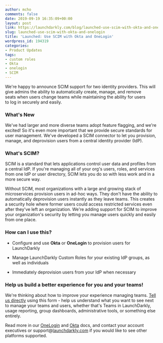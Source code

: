 ```yaml
---
author: mcho
comments: false
date: 2019-09-19 16:35:09+00:00
layout: post
link: https://launchdarkly.com/blog/launched-use-scim-with-okta-and-onelogin/
slug: launched-use-scim-with-okta-and-onelogin
title: 'Launched: Use SCIM with Okta and OneLogin'
wordpress_id: 194319
categories:
- Product Updates
tags:
- custom roles
- Okta
- onelogin
- SCIM
---
```


We're happy to announce SCIM support for two identity providers. This will give admins the ability to automatically create, manage, and remove seats when users change teams while maintaining the ability for users to log in securely and easily.


### What's New


We've had larger and more diverse teams adopt feature flagging, and we're excited! So it's even more important that we provide secure standards for user management. We've developed a SCIM connector to let you provision, manage, and deprovision users from a central identity provider (IdP).


### What's SCIM?


SCIM is a standard that lets applications control user data and profiles from a central IdP. If you're managing all of your org's users, roles, and services from one IdP or user directory, SCIM lets you do so with less work and in a more secure way.

Without SCIM, most organizations with a large and growing stack of microservices provision users in ad-hoc ways. They don't have the ability to automatically deprovision users instantly as they leave teams. This creates a security hole where former users could access restricted services even after they've left an organization. We're adding support for SCIM to improve your organization's security by letting you manage users quickly and easily from one place.


### How can I use this?





 	
  * Configure and use **Okta** or **OneLogin** to provision users for LaunchDarkly

 	
  * Manage LaunchDarkly Custom Roles for your existing IdP groups, as well as individuals

 	
  * Immediately deprovision users from your IdP when necessary




### Help us build a better experience for you and your teams!


We're thinking about how to improve your experience managing teams. [Tell us directly](https://airtable.com/shrpIQHdxCcXbzSGK) using this form - help us understand what you want to see next to manage your teams and users, whether that's Teams in LaunchDarkly, usage reporting, group dashboards, administrative tools, or something else entirely.

Read more in our [OneLogin](https://docs.launchdarkly.com/docs/onelogin) and [Okta](https://docs.launchdarkly.com/docs/okta) docs, and contact your account executives or support@[launchdarkly.com](http://launchdarkly.com/) if you would like to see other platforms supported.
